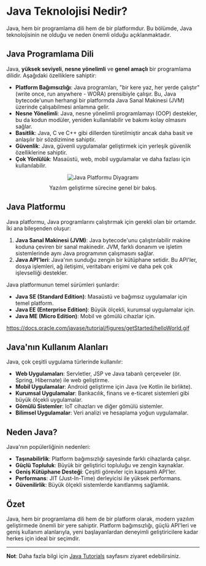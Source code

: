 # Java Teknolojisi Nedir?

Java, hem bir programlama dili hem de bir platformdur. Bu bölümde, Java teknolojisinin ne olduğu ve neden önemli olduğu açıklanmaktadır.

## Java Programlama Dili

Java, **yüksek seviyeli**, **nesne yönelimli** ve **genel amaçlı** bir programlama dilidir. Aşağıdaki özelliklere sahiptir:

- **Platform Bağımsızlığı**: Java programları, "bir kere yaz, her yerde çalıştır" (write once, run anywhere - WORA) prensibiyle çalışır. Bu, Java bytecode'unun herhangi bir platformda Java Sanal Makinesi (JVM) üzerinde çalışabilmesi anlamına gelir.
- **Nesne Yönelimli**: Java, nesne yönelimli programlamayı (OOP) destekler, bu da kodun modüler, yeniden kullanılabilir ve bakımı kolay olmasını sağlar.
- **Basitlik**: Java, C ve C++ gibi dillerden türetilmiştir ancak daha basit ve anlaşılır bir sözdizimine sahiptir.
- **Güvenlik**: Java, güvenli uygulamalar geliştirmek için yerleşik güvenlik özelliklerine sahiptir.
- **Çok Yönlülük**: Masaüstü, web, mobil uygulamalar ve daha fazlası için kullanılabilir.

<figure style="text-align: center;">
  <img src="https://docs.oracle.com/javase/tutorial/figures/getStarted/getStarted-compiler.gif" alt="Java Platformu Diyagramı" style="max-width: 100%; height: auto;">
  <figcaption style="margin-top: 10px;">Yazılım geliştirme sürecine genel bir bakış.</figcaption>
</figure>

## Java Platformu

Java platformu, Java programlarını çalıştırmak için gerekli olan bir ortamdır. İki ana bileşenden oluşur:

1. **Java Sanal Makinesi (JVM)**: Java bytecode'unu çalıştırılabilir makine koduna çeviren bir sanal makinedir. JVM, farklı donanım ve işletim sistemlerinde aynı Java programının çalışmasını sağlar.
2. **Java API'leri**: Java'nın sunduğu zengin bir kütüphane setidir. Bu API'ler, dosya işlemleri, ağ iletişimi, veritabanı erişimi ve daha pek çok işlevselliği destekler.

Java platformunun temel sürümleri şunlardır:

- **Java SE (Standard Edition)**: Masaüstü ve bağımsız uygulamalar için temel platform.
- **Java EE (Enterprise Edition)**: Büyük ölçekli, kurumsal uygulamalar için.
- **Java ME (Micro Edition)**: Mobil ve gömülü cihazlar için.

https://docs.oracle.com/javase/tutorial/figures/getStarted/helloWorld.gif


## Java'nın Kullanım Alanları

Java, çok çeşitli uygulama türlerinde kullanılır:

- **Web Uygulamaları**: Servletler, JSP ve Java tabanlı çerçeveler (ör. Spring, Hibernate) ile web geliştirme.
- **Mobil Uygulamalar**: Android geliştirme için Java (ve Kotlin ile birlikte).
- **Kurumsal Uygulamalar**: Bankacılık, finans ve e-ticaret sistemleri gibi büyük ölçekli uygulamalar.
- **Gömülü Sistemler**: IoT cihazları ve diğer gömülü sistemler.
- **Bilimsel Uygulamalar**: Veri analizi ve hesaplama yoğun uygulamalar.

## Neden Java?

Java'nın popülerliğinin nedenleri:

- **Taşınabilirlik**: Platform bağımsızlığı sayesinde farklı cihazlarda çalışır.
- **Güçlü Topluluk**: Büyük bir geliştirici topluluğu ve zengin kaynaklar.
- **Geniş Kütüphane Desteği**: Çeşitli görevler için kapsamlı API'ler.
- **Performans**: JIT (Just-In-Time) derleyicisi ile yüksek performans.
- **Güvenilirlik**: Büyük ölçekli sistemlerde kanıtlanmış sağlamlık.

## Özet

Java, hem bir programlama dili hem de bir platform olarak, modern yazılım geliştirmede önemli bir yere sahiptir. Platform bağımsızlığı, güçlü API'leri ve geniş kullanım alanlarıyla, yeni başlayanlardan deneyimli geliştiricilere kadar herkes için ideal bir seçimdir.

---

**Not**: Daha fazla bilgi için [Java Tutorials](https://docs.oracle.com/javase/tutorial/) sayfasını ziyaret edebilirsiniz.